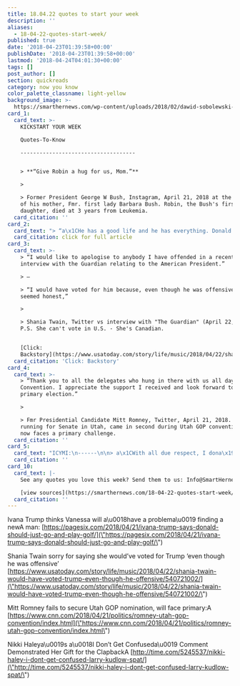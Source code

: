 ```yaml
---
title: 18.04.22 quotes to start your week
description: ''
aliases:
  - 18-04-22-quotes-start-week/
published: true
date: '2018-04-23T01:39:58+00:00'
publishDate: '2018-04-23T01:39:58+00:00'
lastmod: '2018-04-24T04:01:30+00:00'
tags: []
post_author: []
section: quickreads
category: now you know
color_palette_classname: light-yellow
background_image: >-
  https://smarthernews.com/wp-content/uploads/2018/02/dawid-sobolewski-271380-360x360.jpg
card_1:
  card_text: >-
    KICKSTART YOUR WEEK  

    Quotes-To-Know

    ------------------------------------


    > **“Give Robin a hug for us, Mom.”**

    > 

    > Former President George W Bush, Instagram, April 21, 2018 at the funeral
    of his mother, Fmr. first lady Barbara Bush. Robin, the Bush's first
    daughter, died at 3 years from Leukemia.
  card_citation: ''
card_2:
  card_text: "> “a\x1CHe has a good life and he has everything. Donald is going to be 74, 73 for the next \\[election\\] and maybe he should just go and play golf and enjoy his fortune.a\x1D\n> \n> Ivana Trump, Pres. Trump's ex-wife, interview with \"Page Six\", April 21, 2018. She also discusses her ex-husband not \"taking nonsense from anybody\".\n\n[click for full article](https://pagesix.com/2018/04/21/ivana-trump-says-donald-should-just-go-and-play-golf/)"
  card_citation: click for full article
card_3:
  card_text: >-
    > “I would like to apologise to anybody I have offended in a recent
    interview with the Guardian relating to the American President.”  

    > –  

    > “I would have voted for him because, even though he was offensive, he
    seemed honest,”

    > 

    > Shania Twain, Twitter vs interview with "The Guardian" (April 22, 2018).
    P.S. She can't vote in U.S. - She's Canadian.


    [Click:
    Backstory](https://www.usatoday.com/story/life/music/2018/04/22/shania-twain-would-have-voted-trump-even-though-he-offensive/540721002/)
  card_citation: 'Click: Backstory'
card_4:
  card_text: >-
    > “Thank you to all the delegates who hung in there with us all day at the
    Convention. I appreciate the support I received and look forward to the
    primary election.”

    > 

    > Fmr Presidential Candidate Mitt Romney, Twitter, April 21, 2018. Romney,
    running for Senate in Utah, came in second during Utah GOP convention and
    now faces a primary challenge.
  card_citation: ''
card_5:
  card_text: "ICYMI:\n------\n\n> a\x1CWith all due respect, I dona\x19t get confused.a\x1D\n> \n> UN Amb, Nikki Haley, Fox News, April 17, 2018 responding to WH Econ Advisor who said she may have been momentarily confused when speaking about a new round Russian sanctions (that never happened). Something to watch for this week: Any further U.S. action vs. Russia regarding Syria."
  card_citation: ''
card_10:
  card_text: |-
    See any quotes you love this week? Send them to us: Info@SmartHernews.com

    [view sources](https://smarthernews.com/18-04-22-quotes-start-week/)
  card_citation: ''
---
```

Ivana Trump thinks Vanessa will a\\u0018have a problema\\u0019 finding a newA man: [https://pagesix.com/2018/04/21/ivana-trump-says-donald-should-just-go-and-play-golf/](\"https://pagesix.com/2018/04/21/ivana-trump-says-donald-should-just-go-and-play-golf/\")

Shania Twain sorry for saying she would’ve voted for Trump ‘even though he was offensive’ [https://www.usatoday.com/story/life/music/2018/04/22/shania-twain-would-have-voted-trump-even-though-he-offensive/540721002/](\"https://www.usatoday.com/story/life/music/2018/04/22/shania-twain-would-have-voted-trump-even-though-he-offensive/540721002/\")

Mitt Romney fails to secure Utah GOP nomination, will face primary:A [https://www.cnn.com/2018/04/21/politics/romney-utah-gop-convention/index.html](\"https://www.cnn.com/2018/04/21/politics/romney-utah-gop-convention/index.html\")

Nikki Haleya\\u0019s a\\u0018I Don’t Get Confuseda\\u0019 Comment Demonstrated Her Gift for the ClapbackA [http://time.com/5245537/nikki-haley-i-dont-get-confused-larry-kudlow-spat/](\"http://time.com/5245537/nikki-haley-i-dont-get-confused-larry-kudlow-spat/\")